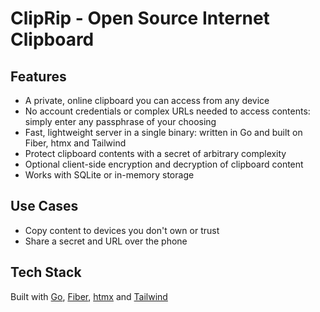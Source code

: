 # ClipRip - Open Source Internet Clipboard

## Features

- A private, online clipboard you can access from any device
- No account credentials or complex URLs needed to access contents: simply enter any passphrase of your choosing
- Fast, lightweight server in a single binary: written in Go and built on Fiber, htmx and Tailwind
- Protect clipboard contents with a secret of arbitrary complexity
- Optional client-side encryption and decryption of clipboard content
- Works with SQLite or in-memory storage

## Use Cases

- Copy content to devices you don't own or trust
- Share a secret and URL over the phone

## Tech Stack

Built with [Go](https://go.dev/), [Fiber](https://gofiber.io/), [htmx](https://htmx.org/) and [Tailwind](https://tailwindcss.com/)
